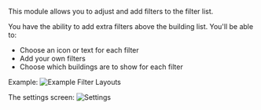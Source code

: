 This module allows you to adjust and add filters to the filter list. 

You have the ability to add extra filters above the building list. You'll be able to:

* Choose an icon or text for each filter
* Add your own filters
* Choose which buildings are to show for each filter

Example:
![Example Filter Layouts](example.png)

The settings screen:
![Settings](settings.png)
